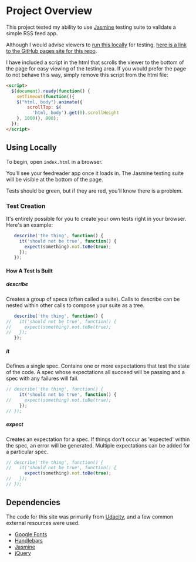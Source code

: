 # Project Overview

This project tested my ability to use [Jasmine](http://jasmine.github.io/) testing suite to validate a simple RSS feed app.

Although I would advise viewers to [run this locally](#using-locally) for testing, [here is a link to the GitHub pages site for this repo](https://travisfranklin.github.io/FEND-Project4/).

I have included a script in the html that scrolls the viewer to the bottom of the page for easy viewing of the testing area. If you would prefer the page to not behave this way, simply remove this script from the html file:
```html
<script>
  $(document).ready(function() {
    setTimeout(function(){
    $("html, body").animate({
        scrollTop: $(
          'html, body').get(0).scrollHeight
    }, 1000)}, 900);
  });
</script>
```

## Using Locally

To begin, open `index.html` in a browser.

You'll see your feedreader app once it loads in. The Jasmine testing suite will be visible at the bottom of the page.

Tests should be green, but if they are red, you'll know there is a problem.

### Test Creation

It's entirely possible for you to create your own tests right in your browser. Here's an example:

```javascript
   describe('the thing', function() {
     it('should not be true', function() {
       expect(something).not.toBe(true);
     });
   });
```
#### How A Test Is Built

##### describe
Creates a group of specs (often called a suite).
Calls to describe can be nested within other calls to compose your suite as a tree.

```javascript
   describe('the thing', function() {
//   it('should not be true', function() {
//     expect(something).not.toBe(true);
//   });
   });
```

##### it
Defines a single spec. Contains one or more expectations that test the state of the code.
A spec whose expectations all succeed will be passing and a spec with any failures will fail.

```javascript
// describe('the thing', function() {
     it('should not be true', function() {
//     expect(something).not.toBe(true);
     });
// });
```

##### expect
Creates an expectation for a spec. If things don't occur as 'expected' within the spec, an error will be generated. Multiple expectations can be added for a particular spec.

```javascript
// describe('the thing', function() {
//   it('should not be true', function() {
       expect(something).not.toBe(true);
//   });
// });
```

## Dependencies

The code for this site was primarily from [Udacity](https://github.com/udacity/frontend-nanodegree-feedreader), and a few common external resources were used.

- [Google Fonts](http://handlebarsjs.com)
- [Handlebars](http://handlebarsjs.com)
- [Jasmine](https://jasmine.github.io)
- [jQuery](http://jquery.com)